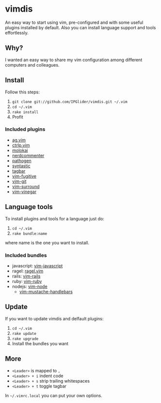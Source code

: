 # vimdis
An easy way to start using vim, pre-configured and with some useful plugins installed by default. Also you can install language support and tools effortlessly.

## Why?
I wanted an easy way to share my vim configuration among different computers and colleagues.

## Install

Follow this steps:

1. `git clone git://github.com/IPGlider/vimdis.git ~/.vim`
2. `cd ~/.vim`
3. `rake install`
4. Profit

### Included plugins

- [ag.vim](https://github.com/rking/ag.vim)
- [ctrlp.vim](https://github.com/kien/ctrlp.vim)
- [molokai](https://github.com/tomasr/molokai)
- [nerdcommenter](https://github.com/scrooloose/nerdcommenter)
- [pathogen](https://github.com/tpope/vim-pathogen)
- [syntastic](https://github.com/scrooloose/syntastic)
- [tagbar](https://github.com/majutsushi/tagbar)
- [vim-fugitive](https://github.com/tpope/vim-fugitive)
- [vim-git](https://github.com/tpope/vim-git)
- [vim-surround](https://github.com/tpope/vim-surround)
- [vim-vinegar](https://github.com/tpope/vim-vinegar)

## Language tools

To install plugins and tools for a language just do:

1. `cd ~/.vim`
2. `rake bundle:name`

where name is the one you want to install.

### Included bundles

- javascript: [vim-javascript](https://github.com/pangloss/vim-javascript)
- ragel: [ragel.vim](https://github.com/jayferd/ragel.vim)
- rails: [vim-rails](https://github.com/tpope/vim-rails)
- ruby: [vim-ruby](https://github.com/vim-ruby/vim-ruby)
- nodejs: [vim-node](https://github.com/moll/vim-node)
  - [vim-mustache-handlebars](https://github.com/mustache/vim-mustache-handlebars)

## Update

If you want to update vimdis and delfault plugins:

1. `cd ~/.vim`
2. `rake update`
3. `rake upgrade`
4. Install the bundles you want

## More

- `<Leader>` is mapped to `,`
- `<Leader> + i` indent code
- `<Leader> + s` strip trailing whitespaces
- `<Leader> + t` toggle tagbar

In `~/.vimrc.local` you can put your own options.
